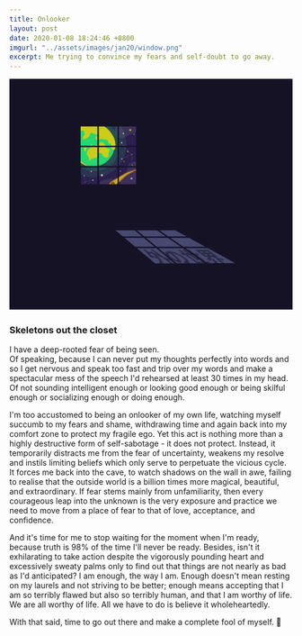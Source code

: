 ```yaml
---
title: Onlooker
layout: post
date: 2020-01-08 18:24:46 +0800
imgurl: "../assets/images/jan20/window.png"
excerpt: Me trying to convince my fears and self-doubt to go away.
---
```


<div class="post-img"><img src="/assets/images/jan20/window.png" /></div>

<h3>Skeletons out the closet</h3>

I have a deep-rooted fear of being seen. <br>
Of speaking, because I can never put my thoughts perfectly into words and so I get nervous and speak too fast and trip over my words and make a spectacular mess of the speech I'd rehearsed at least 30 times in my head.
Of not sounding intelligent enough or looking good enough or being skilful enough or socializing enough or doing enough.

I'm too accustomed to being an onlooker of my own life, watching myself succumb to my fears and shame, withdrawing time and again back into my comfort zone to protect my fragile ego. Yet this act is nothing more than a highly destructive form of self-sabotage - it does not protect. Instead, it temporarily distracts me from the fear of uncertainty, weakens my resolve and instils limiting beliefs which only serve to perpetuate the vicious cycle. It forces me back into the cave, to watch shadows on the wall in awe, failing to realise that the outside world is a billion times more magical, beautiful, and extraordinary. If fear stems mainly from unfamiliarity, then every courageous leap into the unknown is the very exposure and practice we need to move from a place of fear to that of love, acceptance, and confidence.

And it's time for me to stop waiting for the moment when I'm ready, because truth is 98% of the time I'll never be ready. Besides, isn't it exhilarating to take action despite the vigorously pounding heart and excessively sweaty palms only to find out that things are not nearly as bad as I'd anticipated? I am enough, the way I am. Enough doesn't mean resting on my laurels and not striving to be better; enough means accepting that I am so terribly flawed but also so terribly human, and that I am worthy of life. We are all worthy of life. All we have to do is believe it wholeheartedly.

With that said, time to go out there and make a complete fool of myself. 🤪
